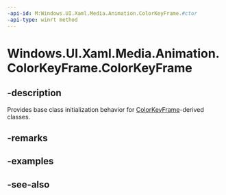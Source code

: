 ```yaml
---
-api-id: M:Windows.UI.Xaml.Media.Animation.ColorKeyFrame.#ctor
-api-type: winrt method
---
```


<!-- Method syntax
protected ColorKeyFrame()
-->

# Windows.UI.Xaml.Media.Animation.ColorKeyFrame.ColorKeyFrame

## -description
Provides base class initialization behavior for [ColorKeyFrame](colorkeyframe.md)-derived classes.


## -remarks

## -examples

## -see-also
